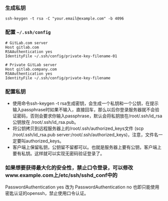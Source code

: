 ### 生成私钥
```
ssh-keygen -t rsa -C "your.email@example.com" -b 4096
```

### 配置 `~/.ssh/config`

```
# GitLab.com server
Host gitlab.com
RSAAuthentication yes
IdentityFile ~/.ssh/config/private-key-filename-01

# Private GitLab server
Host gitlab.company.com
RSAAuthentication yes
IdentityFile ~/.ssh/config/private-key-filename
```

### 配置私钥
- 使用命令ssh-keygen -t rsa生成密钥，会生成一个私钥和一个公钥，在提示输入passphrase时如果不输入，直接回车，那么以后你登录服务器就不会验证密码，否则会要求你输入passphrase，默认会将私钥放在/root/.ssh/id_rsa公钥放在
/root/.ssh/id_rsa.pub。
- 将公钥拷贝到远程服务器上的/root/.ssh/authorized_keys文件
(scp /root/.ssh/id_rsa.pub server:/root/.ssh/authorized_keys)，注意，文件名一定要叫authorized_keys。
- 客户端上保留私钥，公钥留不留都可以。也就是服务器上要有公钥，客户端上要有私钥。这样就可以实现无密码验证登录了。

### 如果想要获得最大化的安全性，禁止口令登录，可以修改www.example.com上/etc/ssh/sshd_conf中的
PasswordAuthentication yes 改为
PasswordAuthentication no
也即只能使用密匙认证的openssh，禁止使用口令认证。
